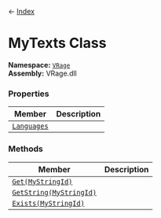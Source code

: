 ← [Index](Api-Index)
# MyTexts Class
**Namespace:** [`VRage`](VRage)  
**Assembly:** VRage.dll  
### Properties
|Member|Description|
|---|---|
|[`Languages`](VRage.Languages)||
### Methods
|Member|Description|
|---|---|
|[`Get(MyStringId)`](VRage.Get)||
|[`GetString(MyStringId)`](VRage.GetString)||
|[`Exists(MyStringId)`](VRage.Exists)||
